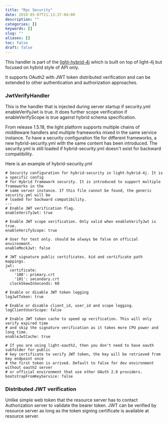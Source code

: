 ```yaml
---
title: "Rpc Security"
date: 2018-05-07T21:13:37-04:00
description: ""
categories: []
keywords: []
slug: ""
aliases: []
toc: false
draft: false
---
```


This handler is part of the [light-hybrid-4j][] which is built on top of light-4j but focused on hybrid style of API only. 

It supports OAuth2 with JWT token distributed verification and can be extended to other authentication and authorization approaches. 

### JwtVerifyHandler

This is the handler that is injected during server startup if security.yml enableVerifyJwt is true. It does further scope verification if enableVerifyScope is true against hybrid schema specification.

From release 1.5.18, the light platform supports multiple chains of middleware handlers and multiple frameworks mixed in the same service instance. To have a security configuration file for different frameworks, a new hybrid-security.yml with the same content has been introduced. The security.yml is still loaded if hybrid-security.yml doesn't exist for backward compatibility. 

Here is an example of hybrid-security.yml

```
# Security configuration for hybrid-security in light-hybrid-4j. It is a specific config
# for Hybrid framework security. It is introduced to support multiple frameworks in the
# same server instance. If this file cannot be found, the generic security.yml will be
# loaded for backward compatibility.
---
# Enable JWT verification flag.
enableVerifyJwt: true

# Enable JWT scope verification. Only valid when enableVerifyJwt is true.
enableVerifyScope: true

# User for test only. should be always be false on official environment.
enableMockJwt: false

# JWT signature public certificates. kid and certificate path mappings.
jwt:
  certificate:
    '100': primary.crt
    '101': secondary.crt
  clockSkewInSeconds: 60

# Enable or disable JWT token logging
logJwtToken: true

# Enable or disable client_id, user_id and scope logging.
logClientUserScope: false

# Enable JWT token cache to speed up verification. This will only verify expired time
# and skip the signature verification as it takes more CPU power and long time.
enableJwtCache: true

# If you are using light-oauth2, then you don't need to have oauth subfolder for public
# key certificate to verify JWT token, the key will be retrieved from key endpoint once
# the first token is arrived. Default to false for dev environment without oauth2 server
# or official environment that use other OAuth 2.0 providers.
bootstrapFromKeyService: false

```

### Distributed JWT verification

Unlike simple web token that the resource server has to contact Authorization server to validate the bearer token. JWT can be verified by resource server as long as the token signing certificate is available at resource server. 

[light-hybrid-4j]: /style/light-hybrid-4j/

